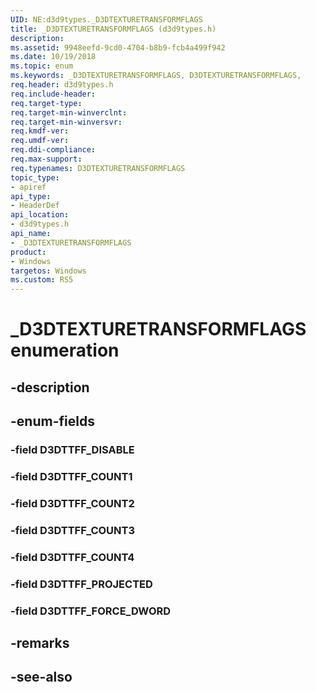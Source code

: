 ```yaml
---
UID: NE:d3d9types._D3DTEXTURETRANSFORMFLAGS
title: _D3DTEXTURETRANSFORMFLAGS (d3d9types.h)
description: 
ms.assetid: 9948eefd-9cd0-4704-b8b9-fcb4a499f942
ms.date: 10/19/2018
ms.topic: enum
ms.keywords: _D3DTEXTURETRANSFORMFLAGS, D3DTEXTURETRANSFORMFLAGS, 
req.header: d3d9types.h
req.include-header:
req.target-type:
req.target-min-winverclnt:
req.target-min-winversvr:
req.kmdf-ver:
req.umdf-ver:
req.ddi-compliance:
req.max-support:
req.typenames: D3DTEXTURETRANSFORMFLAGS
topic_type: 
- apiref
api_type: 
- HeaderDef
api_location: 
- d3d9types.h
api_name: 
- _D3DTEXTURETRANSFORMFLAGS
product:
- Windows
targetos: Windows
ms.custom: RS5
---
```


# _D3DTEXTURETRANSFORMFLAGS enumeration

## -description



## -enum-fields

### -field D3DTTFF_DISABLE 
### -field D3DTTFF_COUNT1 
### -field D3DTTFF_COUNT2 
### -field D3DTTFF_COUNT3 
### -field D3DTTFF_COUNT4 
### -field D3DTTFF_PROJECTED 
### -field D3DTTFF_FORCE_DWORD 

## -remarks

## -see-also
